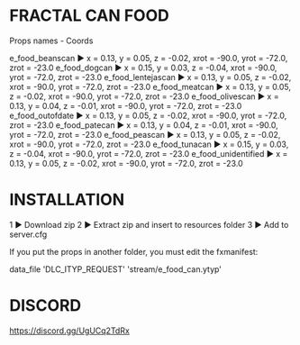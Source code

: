 # FRACTAL CAN FOOD


Props names   -  Coords

e_food_beanscan     ► x = 0.13, y = 0.05, z = -0.02, xrot = -90.0, yrot = -72.0, zrot = -23.0
e_food_dogcan       ► x = 0.15, y = 0.03, z = -0.04, xrot = -90.0, yrot = -72.0, zrot = -23.0
e_food_lentejascan  ► x = 0.13, y = 0.05, z = -0.02, xrot = -90.0, yrot = -72.0, zrot = -23.0
e_food_meatcan      ► x = 0.13, y = 0.05, z = -0.02, xrot = -90.0, yrot = -72.0, zrot = -23.0
e_food_olivescan    ► x = 0.13, y = 0.04, z = -0.01, xrot = -90.0, yrot = -72.0, zrot = -23.0
e_food_outofdate    ► x = 0.13, y = 0.05, z = -0.02, xrot = -90.0, yrot = -72.0, zrot = -23.0
e_food_patecan      ► x = 0.13, y = 0.04, z = -0.01, xrot = -90.0, yrot = -72.0, zrot = -23.0
e_food_peascan      ► x = 0.13, y = 0.05, z = -0.02, xrot = -90.0, yrot = -72.0, zrot = -23.0
e_food_tunacan      ► x = 0.15, y = 0.03, z = -0.04, xrot = -90.0, yrot = -72.0, zrot = -23.0
e_food_unidentified ► x = 0.13, y = 0.05, z = -0.02, xrot = -90.0, yrot = -72.0, zrot = -23.0

# INSTALLATION

1 ► Download zip
2 ► Extract zip and insert to resources folder
3 ► Add to server.cfg

If you put the props in another folder, you must edit the fxmanifest:

data_file 'DLC_ITYP_REQUEST' 'stream/e_food_can.ytyp'

# DISCORD

https://discord.gg/UgUCq2TdRx
